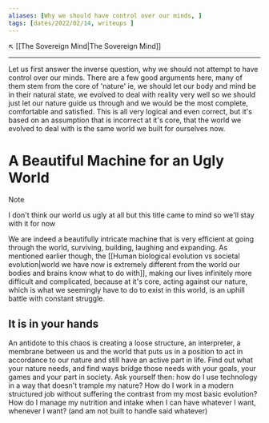 ```yaml
---
aliases: [Why we should have control over our minds, ]
tags: [dates/2022/02/14, writeups ]
---
```

↖️ [[The Sovereign Mind|The Sovereign Mind]]

---
Let us first answer the inverse question, why we should not attempt to have control over our minds. There are a few good arguments here, many of them stem from the core of 'nature' ie, we should let our body and mind be in their natural state, we evolved to deal with reality very well so we should just let our nature guide us through and we would be the most complete, comfortable and satisfied. This is all very logical and even correct, but it's based on an assumption that is incorrect at it's core, that the world we evolved to deal with is the same world we built for ourselves now.

# A Beautiful Machine for an Ugly World
> [!NOTE]  
> I don't think our world us ugly at all but this title came to mind so we'll stay with it for now

We are indeed a beautifully intricate machine that is very efficient at going through the world, surviving, building, laughing and expanding. As mentioned earlier though, the [[Human biological evolution vs societal evolution|world we have now is extremely different from the world our bodies and brains know what to do with]], making our lives infinitely more difficult and complicated, because at it's core, acting against our nature, which is what we seemingly have to do to exist in this world, is an uphill battle with constant struggle. 

## It is in your hands
An antidote to this chaos is creating a loose structure, an interpreter, a membrane between us and the world that puts us in a position to act in accordance to our nature and still have an active part in life. Find out what your nature needs, and find ways bridge those needs with your goals, your games and your part in society. Ask yourself then: how do I use technology in a way that doesn't trample my nature? How do I work in a modern structured job without suffering the contrast from my most basic evolution? How do I manage my nutrition and intake when I can have whatever I want, whenever I want? (and am not built to handle said whatever)